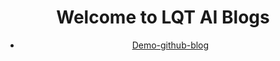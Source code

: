 <header>

# Welcome to LQT AI Blogs
* [Demo-github-blog](https://lqtrung1998.github.io/demo-github-blog/)

</header>
